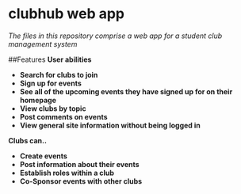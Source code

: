 # clubhub web app
*The files in this repository comprise a web app for a student club management system*

##Features
**User abilities**
  * **Search for clubs to join**
  * **Sign up for events**
  * **See all of the upcoming events they have signed up for on their homepage**
  * **View clubs by topic**
  * **Post comments on events**
  * **View general site information without being logged in**

**Clubs can..**
  * **Create events**
  * **Post information about their events**
  * **Establish roles within a club**
  * **Co-Sponsor events with other clubs**

